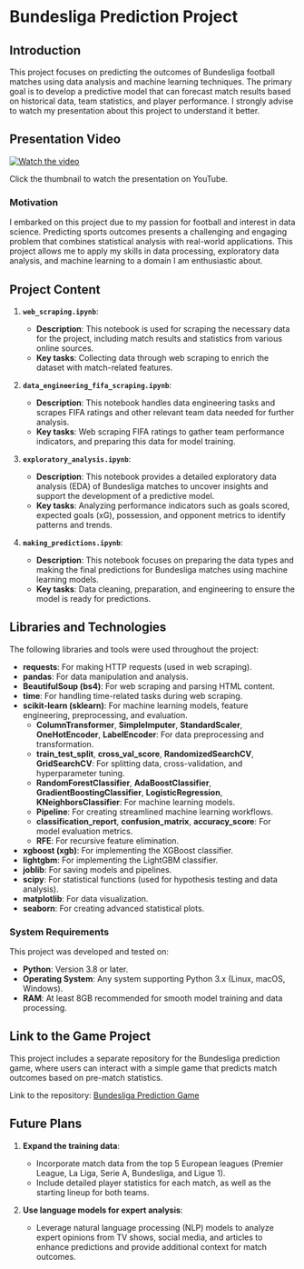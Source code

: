 # Bundesliga Prediction Project

## Introduction

This project focuses on predicting the outcomes of Bundesliga football matches using data analysis and machine learning techniques. The primary goal is to develop a predictive model that can forecast match results based on historical data, team statistics, and player performance. I strongly advise to watch my presentation about this project to understand it better.

## Presentation Video

[![Watch the video](https://img.youtube.com/vi/Hqag5bJDc-E/maxresdefault.jpg)](https://youtu.be/Hqag5bJDc-E)

Click the thumbnail to watch the presentation on YouTube.

### Motivation

I embarked on this project due to my passion for football and interest in data science. Predicting sports outcomes presents a challenging and engaging problem that combines statistical analysis with real-world applications. This project allows me to apply my skills in data processing, exploratory data analysis, and machine learning to a domain I am enthusiastic about.


## Project Content

1. **`web_scraping.ipynb`**:
   - **Description**: This notebook is used for scraping the necessary data for the project, including match results and statistics from various online sources.
   - **Key tasks**: Collecting data through web scraping to enrich the dataset with match-related features.

2. **`data_engineering_fifa_scraping.ipynb`**:
   - **Description**: This notebook handles data engineering tasks and scrapes FIFA ratings and other relevant team data needed for further analysis.
   - **Key tasks**: Web scraping FIFA ratings to gather team performance indicators, and preparing this data for model training.

3. **`exploratory_analysis.ipynb`**:
   - **Description**: This notebook provides a detailed exploratory data analysis (EDA) of Bundesliga matches to uncover insights and support the development of a predictive model.
   - **Key tasks**: Analyzing performance indicators such as goals scored, expected goals (xG), possession, and opponent metrics to identify patterns and trends.
  
4. **`making_predictions.ipynb`**:
   - **Description**: This notebook focuses on preparing the data types and making the final predictions for Bundesliga matches using machine learning models.
   - **Key tasks**: Data cleaning, preparation, and engineering to ensure the model is ready for predictions.

## Libraries and Technologies

The following libraries and tools were used throughout the project:

- **requests**: For making HTTP requests (used in web scraping).
- **pandas**: For data manipulation and analysis.
- **BeautifulSoup (bs4)**: For web scraping and parsing HTML content.
- **time**: For handling time-related tasks during web scraping.
- **scikit-learn (sklearn)**: For machine learning models, feature engineering, preprocessing, and evaluation.
  - **ColumnTransformer**, **SimpleImputer**, **StandardScaler**, **OneHotEncoder**, **LabelEncoder**: For data preprocessing and transformation.
  - **train_test_split**, **cross_val_score**, **RandomizedSearchCV**, **GridSearchCV**: For splitting data, cross-validation, and hyperparameter tuning.
  - **RandomForestClassifier**, **AdaBoostClassifier**, **GradientBoostingClassifier**, **LogisticRegression**, **KNeighborsClassifier**: For machine learning models.
  - **Pipeline**: For creating streamlined machine learning workflows.
  - **classification_report**, **confusion_matrix**, **accuracy_score**: For model evaluation metrics.
  - **RFE**: For recursive feature elimination.
- **xgboost (xgb)**: For implementing the XGBoost classifier.
- **lightgbm**: For implementing the LightGBM classifier.
- **joblib**: For saving models and pipelines.
- **scipy**: For statistical functions (used for hypothesis testing and data analysis).
- **matplotlib**: For data visualization.
- **seaborn**: For creating advanced statistical plots.

### System Requirements

This project was developed and tested on:

- **Python**: Version 3.8 or later.
- **Operating System**: Any system supporting Python 3.x (Linux, macOS, Windows).
- **RAM**: At least 8GB recommended for smooth model training and data processing.

## Link to the Game Project

This project includes a separate repository for the Bundesliga prediction game, where users can interact with a simple game that predicts match outcomes based on pre-match statistics.

Link to the repository: [Bundesliga Prediction Game](https://github.com/qbk955/predict_bundesliga)

## Future Plans

1. **Expand the training data**: 
   - Incorporate match data from the top 5 European leagues (Premier League, La Liga, Serie A, Bundesliga, and Ligue 1).
   - Include detailed player statistics for each match, as well as the starting lineup for both teams.

2. **Use language models for expert analysis**:
   - Leverage natural language processing (NLP) models to analyze expert opinions from TV shows, social media, and articles to enhance predictions and provide additional context for match outcomes.

